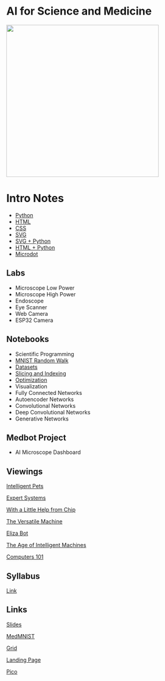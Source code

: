 # AI for Science and Medicine
<img src = "https://www.mccrone.com/wp-content/uploads/2015/04/Diatoms_WF_Fig01.jpg" width = 400>

# Intro Notes
* [Python](https://github.com/williamedwardhahn/AI_Science_Medicine/blob/main/Python_Notes.md)
* [HTML](https://github.com/williamedwardhahn/AI_Science_Medicine/blob/main/HTML_Notes.md)
* [CSS](https://github.com/williamedwardhahn/AI_Science_Medicine/blob/main/CSS_Notes.md)
* [SVG](https://github.com/williamedwardhahn/AI_Science_Medicine/blob/main/SVG_Notes.md)
* [SVG + Python](https://github.com/williamedwardhahn/AI_Science_Medicine/blob/main/SVG_Python.md)
* [HTML + Python](https://github.com/williamedwardhahn/AI_Science_Medicine/blob/main/HTML_Python.md)
* [Microdot](https://github.com/williamedwardhahn/AI_Science_Medicine/blob/main/Microdot_Notes.md)


## Labs
* Microscope Low Power
* Microscope High Power
* Endoscope
* Eye Scanner
* Web Camera
* ESP32 Camera

## Notebooks

* Scientific Programming
* [MNIST Random Walk](https://colab.research.google.com/drive/17-4sufGkv1tHmqEA23o-z0JUOMI6jMFW?usp=sharing)
* [Datasets](https://colab.research.google.com/drive/1rPEm6-tTHOdfx_urnbO4txT60TbasbT9?usp=sharing)
* [Slicing and Indexing](https://colab.research.google.com/drive/15HmcYGx-0wftkca86OBHYaJKELjVJ9Su?usp=sharing)
* [Optimization](https://colab.research.google.com/drive/19M60mQfizgcjtNPkY7myA1mxZ9O2h_X7?usp=sharing)
* Visualization
* Fully Connected Networks
* Autoencoder Networks
* Convolutional Networks
* Deep Convolutional Networks
* Generative Networks

## Medbot Project
* AI Microscope Dashboard


## Viewings

[Intelligent Pets](https://clp.bbcrewind.co.uk/d68f3411dfa12b0da62adca19a3d69f7) 

[Expert Systems](https://www.youtube.com/watch?v=uMN3hVe2rm8)

[With a Little Help from Chip](https://clp.bbcrewind.co.uk/e6cf9d36e23a3a0b8fd954cc96a0b361)

[The Versatile Machine](https://clp.bbcrewind.co.uk/787be646f4e2ce1e2799bbde7d9ba837)

[Eliza Bot](https://www.youtube.com/watch?v=4sngIh0YJtk&list=PLC4820150EF5C2DC7&index=22)

[The Age of Intelligent Machines](https://www.youtube.com/watch?v=subiSt2Mf4Y)

<!--[Full Video Playlist](https://www.youtube.com/watch?v=5-acCtyKf7E&list=PLWmIsQcAzRkqIwDmziFSPnJhgYppTNj7v)-->

[Computers 101](https://www.youtube.com/watch?v=4sngIh0YJtk&list=PLC4820150EF5C2DC7)

## Syllabus
[Link](https://docs.google.com/document/d/1zYIAWa1aESI2yYJdr2-5ZNpNvcPW3PcUiT36h5JsVfk/edit?usp=sharing)

## Links
[Slides](https://docs.google.com/presentation/d/1PFtKiAKlz5O_YdiHQfjCAtIKtdbo8XqsjJuB9G7UJhY/edit?usp=sharing)

[MedMNIST](https://arxiv.org/pdf/2110.14795.pdf)

[Grid](https://gridbyexample.com/)

[Landing Page](https://github.com/dhg/Skeleton/tree/gh-pages/examples/landing)

[Pico](https://picocss.com/)

